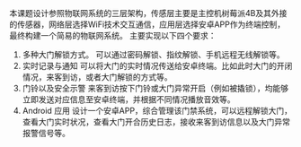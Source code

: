 本课题设计参照物联网系统的三层架构，传感层主要是主控机树莓派4B及其外接的传感器，网络层选择WiFi技术交互通信，应用层选择安卓APP作为终端控制，最终构建一个简易的物联网系统。
主要实现以下四个要求：
1.	多种大门解锁方式。
可以通过密码解锁、指纹解锁、手机远程无线解锁等。
2.	实时记录与通知
可以将大门的实时情况传送给安卓终端。比如此时大门的开闭情况，来客到访，或者大门解锁的方式等。
3.	门铃以及安全示警
来客到访按下门铃或大门异常开启（例如被撬锁），均能够立即发送对应信息至安卓终端，并根据不同情况播放音效等。
4.	Android 应用
设计一个安卓APP，综合管理该门禁系统，可以远程解锁大门，查看大门实时状况，查看大门开合历史日志，接收来客到访信息以及大门异常报警信号等。
